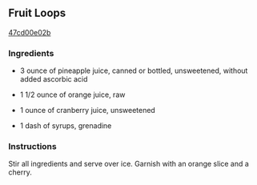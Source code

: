 ## Fruit Loops

[47cd00e02b](http://www.food.com/recipe/fruit-loops-298762)

### Ingredients

 - 3 ounce of pineapple juice, canned or bottled, unsweetened, without added ascorbic acid

 - 1 1/2 ounce of orange juice, raw

 - 1 ounce of cranberry juice, unsweetened

 - 1 dash of syrups, grenadine

### Instructions

Stir all ingredients and serve over ice. Garnish with an orange slice and a cherry.